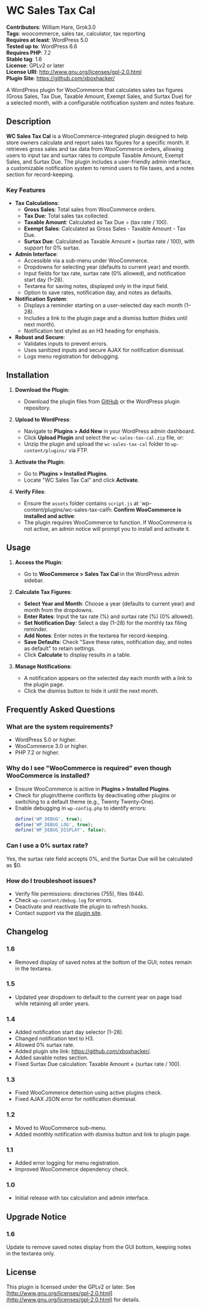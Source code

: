 # WC Sales Tax Cal

**Contributors**: William Hare, Grok3.0  
**Tags**: woocommerce, sales tax, calculator, tax reporting  
**Requires at least**: WordPress 5.0  
**Tested up to**: WordPress 6.6  
**Requires PHP**: 7.2  
**Stable tag**: 1.6  
**License**: GPLv2 or later  
**License URI**: http://www.gnu.org/licenses/gpl-2.0.html  
**Plugin Site**: https://github.com/xboxhacker/

A WordPress plugin for WooCommerce that calculates sales tax figures (Gross Sales, Tax Due, Taxable Amount, Exempt Sales, and Surtax Due) for a selected month, with a configurable notification system and notes feature.

## Description

**WC Sales Tax Cal** is a WooCommerce-integrated plugin designed to help store owners calculate and report sales tax figures for a specific month. It retrieves gross sales and tax data from WooCommerce orders, allowing users to input tax and surtax rates to compute Taxable Amount, Exempt Sales, and Surtax Due. The plugin includes a user-friendly admin interface, a customizable notification system to remind users to file taxes, and a notes section for record-keeping.

### Key Features
- **Tax Calculations**:
  - **Gross Sales**: Total sales from WooCommerce orders.
  - **Tax Due**: Total sales tax collected.
  - **Taxable Amount**: Calculated as Tax Due ÷ (tax rate / 100).
  - **Exempt Sales**: Calculated as Gross Sales - Taxable Amount - Tax Due.
  - **Surtax Due**: Calculated as Taxable Amount × (surtax rate / 100), with support for 0% surtax.
- **Admin Interface**:
  - Accessible via a sub-menu under WooCommerce.
  - Dropdowns for selecting year (defaults to current year) and month.
  - Input fields for tax rate, surtax rate (0% allowed), and notification start day (1–28).
  - Textarea for saving notes, displayed only in the input field.
  - Option to save rates, notification day, and notes as defaults.
- **Notification System**:
  - Displays a reminder starting on a user-selected day each month (1–28).
  - Includes a link to the plugin page and a dismiss button (hides until next month).
  - Notification text styled as an H3 heading for emphasis.
- **Robust and Secure**:
  - Validates inputs to prevent errors.
  - Uses sanitized inputs and secure AJAX for notification dismissal.
  - Logs menu registration for debugging.

## Installation

1. **Download the Plugin**:
   - Download the plugin files from [GitHub](https://github.com/xboxhacker/) or the WordPress plugin repository.

2. **Upload to WordPress**:
   - Navigate to **Plugins > Add New** in your WordPress admin dashboard.
   - Click **Upload Plugin** and select the `wc-sales-tax-cal.zip` file, or:
   - Unzip the plugin and upload the `wc-sales-tax-cal` folder to `wp-content/plugins/` via FTP.

3. **Activate the Plugin**:
   - Go to **Plugins > Installed Plugins**.
   - Locate "WC Sales Tax Cal" and click **Activate**.

4. **Verify Files**:
   - Ensure the `assets` folder contains `script.js` at `wp-content/plugins/wc-sales-tax-calრ: **Confirm WooCommerce is installed and active**:
   - The plugin requires WooCommerce to function. If WooCommerce is not active, an admin notice will prompt you to install and activate it.

## Usage

1. **Access the Plugin**:
   - Go to **WooCommerce > Sales Tax Cal** in the WordPress admin sidebar.

2. **Calculate Tax Figures**:
   - **Select Year and Month**: Choose a year (defaults to current year) and month from the dropdowns.
   - **Enter Rates**: Input the tax rate (%) and surtax rate (%) (0% allowed).
   - **Set Notification Day**: Select a day (1–28) for the monthly tax filing reminder.
   - **Add Notes**: Enter notes in the textarea for record-keeping.
   - **Save Defaults**: Check "Save these rates, notification day, and notes as default" to retain settings.
   - Click **Calculate** to display results in a table.

3. **Manage Notifications**:
   - A notification appears on the selected day each month with a link to the plugin page.
   - Click the dismiss button to hide it until the next month.

## Frequently Asked Questions

### What are the system requirements?
- WordPress 5.0 or higher.
- WooCommerce 3.0 or higher.
- PHP 7.2 or higher.

### Why do I see "WooCommerce is required" even though WooCommerce is installed?
- Ensure WooCommerce is active in **Plugins > Installed Plugins**.
- Check for plugin/theme conflicts by deactivating other plugins or switching to a default theme (e.g., Twenty Twenty-One).
- Enable debugging in `wp-config.php` to identify errors:
  ```php
  define('WP_DEBUG', true);
  define('WP_DEBUG_LOG', true);
  define('WP_DEBUG_DISPLAY', false);
  ```

### Can I use a 0% surtax rate?
Yes, the surtax rate field accepts 0%, and the Surtax Due will be calculated as $0.

### How do I troubleshoot issues?
- Verify file permissions: directories (755), files (644).
- Check `wp-content/debug.log` for errors.
- Deactivate and reactivate the plugin to refresh hooks.
- Contact support via the [plugin site](https://github.com/xboxhacker/).

## Changelog

### 1.6
- Removed display of saved notes at the bottom of the GUI; notes remain in the textarea.

### 1.5
- Updated year dropdown to default to the current year on page load while retaining all order years.

### 1.4
- Added notification start day selector (1–28).
- Changed notification text to H3.
- Allowed 0% surtax rate.
- Added plugin site link: https://github.com/xboxhacker/.
- Added savable notes section.
- Fixed Surtax Due calculation: Taxable Amount × (surtax rate / 100).

### 1.3
- Fixed WooCommerce detection using active plugins check.
- Fixed AJAX JSON error for notification dismissal.

### 1.2
- Moved to WooCommerce sub-menu.
- Added monthly notification with dismiss button and link to plugin page.

### 1.1
- Added error logging for menu registration.
- Improved WooCommerce dependency check.

### 1.0
- Initial release with tax calculation and admin interface.

## Upgrade Notice

### 1.6
Update to remove saved notes display from the GUI bottom, keeping notes in the textarea only.

## License

This plugin is licensed under the GPLv2 or later. See [http://www.gnu.org/licenses/gpl-2.0.html](http://www.gnu.org/licenses/gpl-2.0.html) for details.
